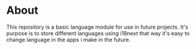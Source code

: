 # About

This repository is a basic language module for use in future projects. It's purpose is to store different languages using i18next that way it's easy to change language in the apps i make in the future.

